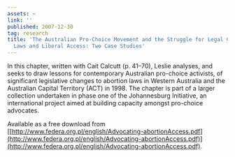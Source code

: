 ```yaml
---
assets: ~
link: ''
published: 2007-12-30
tag: research
title: 'The Australian Pro-Choice Movement and the Struggle for Legal Clarity, Liberal
  Laws and Liberal Access: Two Case Studies'
---
```

In this chapter, written with Cait Calcutt (p. 41–70), Leslie analyses,
and seeks to draw lessons for contemporary Australian pro-choice
activists, of significant legislative changes to abortion laws in
Western Australia and the Australian Capital Territory (ACT) in 1998.
The chapter is part of a larger collection undertaken in phase one of
the Johannesburg Initiative, an international project aimed at building
capacity amongst pro-choice advocates.

Available as a free download from
[[http://www.federa.org.pl/english/Advocating-abortionAccess.pdf](http://www.federa.org.pl/english/Advocating-abortionAccess.pdf)](http://www.federa.org.pl/english/Advocating-abortionAccess.pdf).